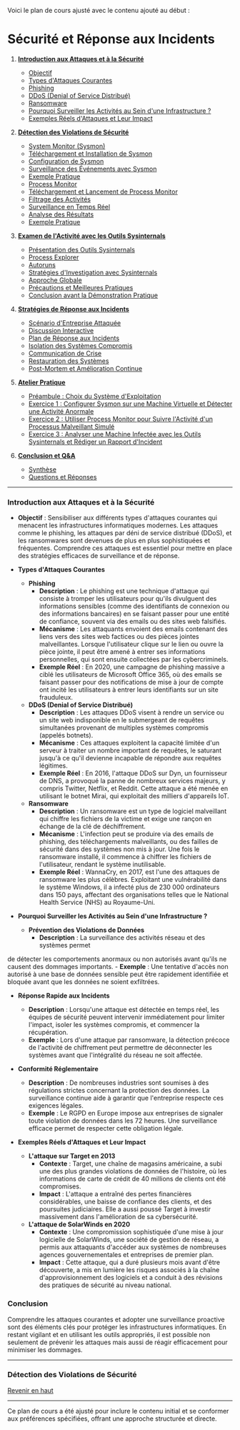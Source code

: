 Voici le plan de cours ajusté avec le contenu ajouté au début :

# **Sécurité et Réponse aux Incidents**

1. <a href="#introduction-aux-attaques-et-à-la-sécurité">**Introduction aux Attaques et à la Sécurité**</a>
   - <a href="#objectif">Objectif</a>
   - <a href="#types-dattaques-courantes">Types d'Attaques Courantes</a>
   - <a href="#phishing">Phishing</a>
   - <a href="#ddos-denial-of-service-distribué">DDoS (Denial of Service Distribué)</a>
   - <a href="#ransomware">Ransomware</a>
   - <a href="#pourquoi-surveiller-les-activités-au-sein-dune-infrastructure">Pourquoi Surveiller les Activités au Sein d'une Infrastructure ?</a>
   - <a href="#exemples-réels-dattaques-et-leur-impact">Exemples Réels d'Attaques et Leur Impact</a>

2. <a href="#détection-des-violations-de-sécurité">**Détection des Violations de Sécurité**</a>
   - <a href="#system-monitor-sysmon">System Monitor (Sysmon)</a>
   - <a href="#téléchargement-et-installation-de-sysmon">Téléchargement et Installation de Sysmon</a>
   - <a href="#configuration-de-sysmon">Configuration de Sysmon</a>
   - <a href="#surveillance-des-événements-avec-sysmon">Surveillance des Événements avec Sysmon</a>
   - <a href="#exemple-pratique">Exemple Pratique</a>
   - <a href="#process-monitor">Process Monitor</a>
   - <a href="#téléchargement-et-lancement-de-process-monitor">Téléchargement et Lancement de Process Monitor</a>
   - <a href="#filtrage-des-activités">Filtrage des Activités</a>
   - <a href="#surveillance-en-temps-réel">Surveillance en Temps Réel</a>
   - <a href="#analyse-des-résultats">Analyse des Résultats</a>
   - <a href="#exemple-pratique-1">Exemple Pratique</a>

3. <a href="#examen-de-lactivité-avec-les-outils-sysinternals">**Examen de l'Activité avec les Outils Sysinternals**</a>
   - <a href="#présentation-des-outils-sysinternals">Présentation des Outils Sysinternals</a>
   - <a href="#process-explorer">Process Explorer</a>
   - <a href="#autoruns">Autoruns</a>
   - <a href="#stratégies-dinvestigation-avec-sysinternals">Stratégies d'Investigation avec Sysinternals</a>
   - <a href="#approche-globale">Approche Globale</a>
   - <a href="#précautions-et-meilleures-pratiques">Précautions et Meilleures Pratiques</a>
   - <a href="#conclusion-avant-la-démonstration-pratique">Conclusion avant la Démonstration Pratique</a>

4. <a href="#stratégies-de-réponse-aux-incidents">**Stratégies de Réponse aux Incidents**</a>
   - <a href="#scénario-dentreprise-attaquée">Scénario d'Entreprise Attaquée</a>
   - <a href="#discussion-interactive">Discussion Interactive</a>
   - <a href="#plan-de-réponse-aux-incidents">Plan de Réponse aux Incidents</a>
   - <a href="#isolation-des-systèmes-compromis">Isolation des Systèmes Compromis</a>
   - <a href="#communication-de-crise">Communication de Crise</a>
   - <a href="#restauration-des-systèmes">Restauration des Systèmes</a>
   - <a href="#post-mortem-et-amélioration-continue">Post-Mortem et Amélioration Continue</a>

5. <a href="#atelier-pratique">**Atelier Pratique**</a>
   - <a href="#préambule--choix-du-système-dexploitation">Préambule : Choix du Système d'Exploitation</a>
   - <a href="#exercice-1--configurer-sysmon-sur-une-machine-virtuelle-et-détecter-une-activité-anormale">Exercice 1 : Configurer Sysmon sur une Machine Virtuelle et Détecter une Activité Anormale</a>
   - <a href="#exercice-2--utiliser-process-monitor-pour-suivre-lactivité-dun-processus-malveillant-simulé">Exercice 2 : Utiliser Process Monitor pour Suivre l'Activité d'un Processus Malveillant Simulé</a>
   - <a href="#exercice-3--analyser-une-machine-infectée-avec-les-outils-sysinternals-et-rédiger-un-rapport-dincident">Exercice 3 : Analyser une Machine Infectée avec les Outils Sysinternals et Rédiger un Rapport d'Incident</a>

6. <a href="#conclusion-et-qa">**Conclusion et Q&A**</a>
   - <a href="#synthèse">Synthèse</a>
   - <a href="#questions-et-réponses">Questions et Réponses</a>

---

### <a name="introduction-aux-attaques-et-à-la-sécurité"></a>Introduction aux Attaques et à la Sécurité

- <a name="objectif"></a>**Objectif** : Sensibiliser aux différents types d'attaques courantes qui menacent les infrastructures informatiques modernes. Les attaques comme le phishing, les attaques par déni de service distribué (DDoS), et les ransomwares sont devenues de plus en plus sophistiquées et fréquentes. Comprendre ces attaques est essentiel pour mettre en place des stratégies efficaces de surveillance et de réponse.
- <a name="types-dattaques-courantes"></a>**Types d'Attaques Courantes**
  - <a name="phishing"></a>**Phishing**
    - **Description** : Le phishing est une technique d'attaque qui consiste à tromper les utilisateurs pour qu'ils divulguent des informations sensibles (comme des identifiants de connexion ou des informations bancaires) en se faisant passer pour une entité de confiance, souvent via des emails ou des sites web falsifiés.
    - **Mécanisme** : Les attaquants envoient des emails contenant des liens vers des sites web factices ou des pièces jointes malveillantes. Lorsque l'utilisateur clique sur le lien ou ouvre la pièce jointe, il peut être amené à entrer ses informations personnelles, qui sont ensuite collectées par les cybercriminels.
    - **Exemple Réel** : En 2020, une campagne de phishing massive a ciblé les utilisateurs de Microsoft Office 365, où des emails se faisant passer pour des notifications de mise à jour de compte ont incité les utilisateurs à entrer leurs identifiants sur un site frauduleux.
  - <a name="ddos-denial-of-service-distribué"></a>**DDoS (Denial of Service Distribué)**
    - **Description** : Les attaques DDoS visent à rendre un service ou un site web indisponible en le submergeant de requêtes simultanées provenant de multiples systèmes compromis (appelés botnets).
    - **Mécanisme** : Ces attaques exploitent la capacité limitée d'un serveur à traiter un nombre important de requêtes, le saturant jusqu'à ce qu'il devienne incapable de répondre aux requêtes légitimes.
    - **Exemple Réel** : En 2016, l'attaque DDoS sur Dyn, un fournisseur de DNS, a provoqué la panne de nombreux services majeurs, y compris Twitter, Netflix, et Reddit. Cette attaque a été menée en utilisant le botnet Mirai, qui exploitait des milliers d'appareils IoT.
  - <a name="ransomware"></a>**Ransomware**
    - **Description** : Un ransomware est un type de logiciel malveillant qui chiffre les fichiers de la victime et exige une rançon en échange de la clé de déchiffrement.
    - **Mécanisme** : L'infection peut se produire via des emails de phishing, des téléchargements malveillants, ou des failles de sécurité dans des systèmes non mis à jour. Une fois le ransomware installé, il commence à chiffrer les fichiers de l'utilisateur, rendant le système inutilisable.
    - **Exemple Réel** : WannaCry, en 2017, est l'une des attaques de ransomware les plus célèbres. Exploitant une vulnérabilité dans le système Windows, il a infecté plus de 230 000 ordinateurs dans 150 pays, affectant des organisations telles que le National Health Service (NHS) au Royaume-Uni.

- <a name="pourquoi-surveiller-les-activités-au-sein-dune-infrastructure"></a>**Pourquoi Surveiller les Activités au Sein d'une Infrastructure ?**
  - **Prévention des Violations de Données**
    - **Description** : La surveillance des activités réseau et des systèmes permet

 de détecter les comportements anormaux ou non autorisés avant qu'ils ne causent des dommages importants.
    - **Exemple** : Une tentative d'accès non autorisé à une base de données sensible peut être rapidement identifiée et bloquée avant que les données ne soient exfiltrées.
  - **Réponse Rapide aux Incidents**
    - **Description** : Lorsqu'une attaque est détectée en temps réel, les équipes de sécurité peuvent intervenir immédiatement pour limiter l'impact, isoler les systèmes compromis, et commencer la récupération.
    - **Exemple** : Lors d'une attaque par ransomware, la détection précoce de l'activité de chiffrement peut permettre de déconnecter les systèmes avant que l'intégralité du réseau ne soit affectée.
  - **Conformité Réglementaire**
    - **Description** : De nombreuses industries sont soumises à des régulations strictes concernant la protection des données. La surveillance continue aide à garantir que l'entreprise respecte ces exigences légales.
    - **Exemple** : Le RGPD en Europe impose aux entreprises de signaler toute violation de données dans les 72 heures. Une surveillance efficace permet de respecter cette obligation légale.

- <a name="exemples-réels-dattaques-et-leur-impact"></a>**Exemples Réels d'Attaques et Leur Impact**
  - **L'attaque sur Target en 2013**
    - **Contexte** : Target, une chaîne de magasins américaine, a subi une des plus grandes violations de données de l'histoire, où les informations de carte de crédit de 40 millions de clients ont été compromises.
    - **Impact** : L'attaque a entraîné des pertes financières considérables, une baisse de confiance des clients, et des poursuites judiciaires. Elle a aussi poussé Target à investir massivement dans l'amélioration de sa cybersécurité.
  - **L'attaque de SolarWinds en 2020**
    - **Contexte** : Une compromission sophistiquée d'une mise à jour logicielle de SolarWinds, une société de gestion de réseau, a permis aux attaquants d'accéder aux systèmes de nombreuses agences gouvernementales et entreprises de premier plan.
    - **Impact** : Cette attaque, qui a duré plusieurs mois avant d'être découverte, a mis en lumière les risques associés à la chaîne d'approvisionnement des logiciels et a conduit à des révisions des pratiques de sécurité au niveau national.

### **Conclusion**
Comprendre les attaques courantes et adopter une surveillance proactive sont des éléments clés pour protéger les infrastructures informatiques. En restant vigilant et en utilisant les outils appropriés, il est possible non seulement de prévenir les attaques mais aussi de réagir efficacement pour minimiser les dommages.

---

### <a name="détection-des-violations-de-sécurité"></a>Détection des Violations de Sécurité

[Revenir en haut](#sécurité-et-réponse-aux-incidents)

---

Ce plan de cours a été ajusté pour inclure le contenu initial et se conformer aux préférences spécifiées, offrant une approche structurée et directe.
